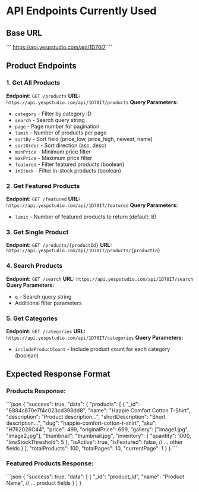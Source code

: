 # API Endpoints Currently Used

## Base URL
\`\`\`
https://api.yespstudio.com/api/1D70I7
\`\`\`

## Product Endpoints

### 1. Get All Products
**Endpoint:** `GET /products`
**URL:** `https://api.yespstudio.com/api/1D70I7/products`
**Query Parameters:**
- `category` - Filter by category ID
- `search` - Search query string
- `page` - Page number for pagination
- `limit` - Number of products per page
- `sortBy` - Sort field (price_low, price_high, newest, name)
- `sortOrder` - Sort direction (asc, desc)
- `minPrice` - Minimum price filter
- `maxPrice` - Maximum price filter
- `featured` - Filter featured products (boolean)
- `inStock` - Filter in-stock products (boolean)

### 2. Get Featured Products
**Endpoint:** `GET /featured`
**URL:** `https://api.yespstudio.com/api/1D70I7/featured`
**Query Parameters:**
- `limit` - Number of featured products to return (default: 8)

### 3. Get Single Product
**Endpoint:** `GET /products/{productId}`
**URL:** `https://api.yespstudio.com/api/1D70I7/products/{productId}`

### 4. Search Products
**Endpoint:** `GET /search`
**URL:** `https://api.yespstudio.com/api/1D70I7/search`
**Query Parameters:**
- `q` - Search query string
- Additional filter parameters

### 5. Get Categories
**Endpoint:** `GET /categories`
**URL:** `https://api.yespstudio.com/api/1D70I7/categories`
**Query Parameters:**
- `includeProductCount` - Include product count for each category (boolean)

## Expected Response Format

### Products Response:
\`\`\`json
{
  "success": true,
  "data": {
    "products": [
      {
        "_id": "6884c670e7f4c023cd398dd8",
        "name": "Happie Comfort Cotton T-Shirt",
        "description": "Product description...",
        "shortDescription": "Short description...",
        "slug": "happie-comfort-cotton-t-shirt",
        "sku": "H762026C44",
        "price": 499,
        "originalPrice": 699,
        "gallery": ["image1.jpg", "image2.jpg"],
        "thumbnail": "thumbnail.jpg",
        "inventory": {
          "quantity": 1000,
          "lowStockThreshold": 5
        },
        "isActive": true,
        "isFeatured": false,
        // ... other fields
      }
    ],
    "totalProducts": 100,
    "totalPages": 10,
    "currentPage": 1
  }
}
\`\`\`

### Featured Products Response:
\`\`\`json
{
  "success": true,
  "data": [
    {
      "_id": "product_id",
      "name": "Product Name",
      // ... product fields
    }
  ]
}
